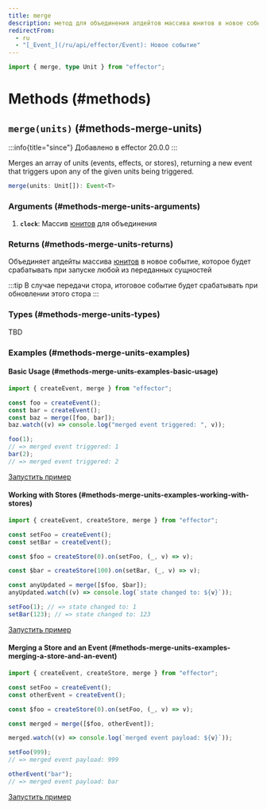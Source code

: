```yaml
---
title: merge
description: метод для объединения апдейтов массива юнитов в новое событие, которое будет срабатывать при запуске любой из переданных сущностей
redirectFrom:
  - ru
  - "[_Event_](/ru/api/effector/Event): Новое событие"
---
```


```ts
import { merge, type Unit } from "effector";
```

# Methods (#methods)

## `merge(units)` (#methods-merge-units)

:::info{title="since"}
Добавлено в effector 20.0.0
:::

Merges an array of units (events, effects, or stores), returning a new event that triggers upon any of the given units being triggered.

```ts
merge(units: Unit[]): Event<T>
```

### Arguments (#methods-merge-units-arguments)

1. **`clock`**: Массив [юнитов](/ru/explanation/glossary#common-unit) для объединения

### Returns (#methods-merge-units-returns)

Объединяет апдейты массива [юнитов](/ru/explanation/glossary#common-unit) в новое событие, которое будет срабатывать при запуске любой из переданных сущностей

:::tip
В случае передачи стора, итоговое событие будет срабатывать при обновлении этого стора
:::

### Types (#methods-merge-units-types)

TBD

### Examples (#methods-merge-units-examples)

#### Basic Usage (#methods-merge-units-examples-basic-usage)

```js
import { createEvent, merge } from "effector";

const foo = createEvent();
const bar = createEvent();
const baz = merge([foo, bar]);
baz.watch((v) => console.log("merged event triggered: ", v));

foo(1);
// => merged event triggered: 1
bar(2);
// => merged event triggered: 2
```

[Запустить пример](https://share.effector.dev/WxUgr6dZ)

#### Working with Stores (#methods-merge-units-examples-working-with-stores)

```js
import { createEvent, createStore, merge } from "effector";

const setFoo = createEvent();
const setBar = createEvent();

const $foo = createStore(0).on(setFoo, (_, v) => v);

const $bar = createStore(100).on(setBar, (_, v) => v);

const anyUpdated = merge([$foo, $bar]);
anyUpdated.watch((v) => console.log(`state changed to: ${v}`));

setFoo(1); // => state changed to: 1
setBar(123); // => state changed to: 123
```

[Запустить пример](https://share.effector.dev/Rp9wuRvl)

#### Merging a Store and an Event (#methods-merge-units-examples-merging-a-store-and-an-event)

```js
import { createEvent, createStore, merge } from "effector";

const setFoo = createEvent();
const otherEvent = createEvent();

const $foo = createStore(0).on(setFoo, (_, v) => v);

const merged = merge([$foo, otherEvent]);

merged.watch((v) => console.log(`merged event payload: ${v}`));

setFoo(999);
// => merged event payload: 999

otherEvent("bar");
// => merged event payload: bar
```

[Запустить пример](https://share.effector.dev/pKkiyhVQ)
